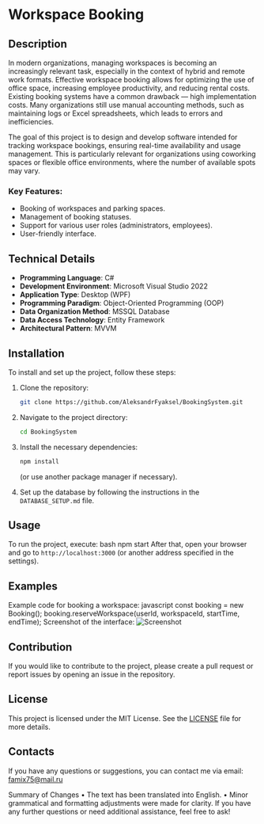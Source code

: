 # Workspace Booking

## Description

In modern organizations, managing workspaces is becoming an increasingly relevant task, especially in the context of hybrid and remote work formats. Effective workspace booking allows for optimizing the use of office space, increasing employee productivity, and reducing rental costs. Existing booking systems have a common drawback — high implementation costs. Many organizations still use manual accounting methods, such as maintaining logs or Excel spreadsheets, which leads to errors and inefficiencies.

The goal of this project is to design and develop software intended for tracking workspace bookings, ensuring real-time availability and usage management. This is particularly relevant for organizations using coworking spaces or flexible office environments, where the number of available spots may vary.

### Key Features:
- Booking of workspaces and parking spaces.
- Management of booking statuses.
- Support for various user roles (administrators, employees).
- User-friendly interface.

## Technical Details

- **Programming Language**: C#
- **Development Environment**: Microsoft Visual Studio 2022
- **Application Type**: Desktop (WPF)
- **Programming Paradigm**: Object-Oriented Programming (OOP)
- **Data Organization Method**: MSSQL Database
- **Data Access Technology**: Entity Framework
- **Architectural Pattern**: MVVM

## Installation

To install and set up the project, follow these steps:

1. Clone the repository:
   ```bash
   git clone https://github.com/AleksandrFyaksel/BookingSystem.git
   ```
2. Navigate to the project directory:
   ```bash
   cd BookingSystem
   ```
3. Install the necessary dependencies:
   ```bash
   npm install
   ```
   (or use another package manager if necessary).

4. Set up the database by following the instructions in the `DATABASE_SETUP.md` file.

## Usage

To run the project, execute:
bash
npm start
After that, open your browser and go to `http://localhost:3000` (or another address specified in the settings).
## Examples
Example code for booking a workspace:
javascript
const booking = new Booking();
booking.reserveWorkspace(userId, workspaceId, startTime, endTime);
Screenshot of the interface:
![Screenshot](link_to_screenshot.png)
## Contribution
If you would like to contribute to the project, please create a pull request or report issues by opening an issue in the repository.
## License
This project is licensed under the MIT License. See the [LICENSE](LICENSE) file for more details.
## Contacts
If you have any questions or suggestions, you can contact me via email: famix75@mail.ru

Summary of Changes
•  The text has been translated into English.
•  Minor grammatical and formatting adjustments were made for clarity.
If you have any further questions or need additional assistance, feel free to ask!
